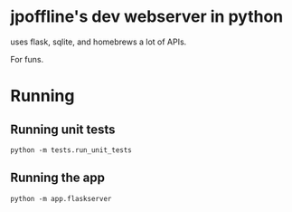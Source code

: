 # jpoffline's dev webserver in python

uses flask, sqlite, and homebrews a lot of APIs.

For funs.

# Running

## Running unit tests
```
python -m tests.run_unit_tests
```
## Running the app
```
python -m app.flaskserver
```
